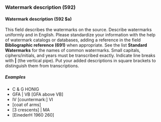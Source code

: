 ### Watermark description (592)

#### Watermark description (592 $a)

This field describes the watermarks on the source. Describe watermarks uniformly and in English. Please standardize your
information with the help of watermark catalogs or databases, adding a reference in the field **Bibliographic
reference (691)** when appropriate. See the list **Standard Watermarks** for the names of common watermarks. Small
capitals, ciphers/initials, and years must be transcribed exactly. Indicate line breaks with **\|** (the vertical pipe).
Put your added descriptions in square brackets to distinguish them from transcriptions.

##### Examples

- C & G HONIG
- GFA \| VB [GFA above VB]
- IV [countermark:] VI
- [coat of arms]
- [3 crescents] \| MA
- [EinederH 1960 260]
